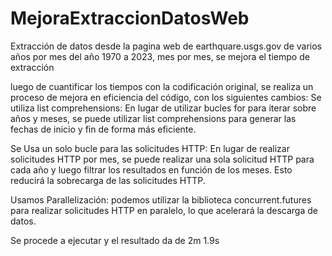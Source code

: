 # MejoraExtraccionDatosWeb
Extracción de datos desde la pagina web de earthquare.usgs.gov de varios años por mes del año 1970 a 2023, mes por mes, se mejora el tiempo de extracción

luego de cuantificar los tiempos con la codificación original, se realiza un proceso de mejora en eficiencia del código, con los siguientes cambios:
Se utiliza list comprehensions: En lugar de utilizar bucles for para iterar sobre años y meses, se puede utilizar list comprehensions para generar las fechas de inicio y fin de forma más eficiente.

Se Usa un solo bucle para las solicitudes HTTP: En lugar de realizar solicitudes HTTP por mes, se puede realizar una sola solicitud HTTP para cada año y luego filtrar los resultados en función de los meses. Esto reducirá la sobrecarga de las solicitudes HTTP.

Usamos Parallelización: podemos utilizar la biblioteca concurrent.futures para realizar solicitudes HTTP en paralelo, lo que acelerará la descarga de datos.

Se procede a ejecutar y el resultado da de 2m 1.9s
